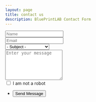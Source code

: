 ```yaml
---
layout: page
title: contact us
description: BluePrintLAB Contact Form
---
```


<section>
	<form method="post" action="send_mail.php">
		<div class="row uniform">
			<div class="6u 12u$(xsmall)">
				<input type="text" name="name" id="body" value="" placeholder="Name" />
			</div>
			<div class="6u$ 12u$(xsmall)">
				<input type="text" name="email" id="body" value="" placeholder="Email" />
			</div>
			<div class="12u$">
				<div class="select-wrapper">
					<select name="subject" id="subject">
						<option value="">- Subject -</option>
						<option value="Contact Form - Business Inquiry">Business Inquiry</option>
						<option value="Contact Form - Media Inquiry">Media Inquiry</option>
						<option value="Contact Form - Employment">Employment Inquiry</option>
					</select>
				</div>
			</div>
			<div class="12u$">
				<textarea name="body" id="body" placeholder="Enter your message" rows="6"></textarea>
			</div>
			<div class="6u$ 12u$(small)">
				<input type="checkbox" id="human" name="human">
				<label for="human">I am not a robot</label>
			</div>
			<div class="12u$">
				<ul class="actions">
					<li><input type="submit" value="Send Message" class="special" /></li>
				</ul>
			</div>
		</div>
	</form>
</section>
